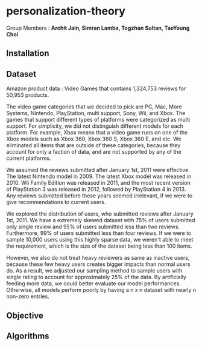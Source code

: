 # personalization-theory
 Group Members : **Archit Jain, Simran Lamba, Togzhan Sultan, TaeYoung Choi**

## Installation

## Dataset
Amazon product data : Video Games that contains 1,324,753 reviews for 50,953 products.


The video game categories that we decided to pick are PC, Mac, More Systems, Nintendo, PlayStation, multi support, Sony,
 Wii, and Xbox. The games that support different types of platforms were categorized as multi support. For simplicity,
 we did not distinguish different models for each platform. For example, Xbox means that a video game runs
 on one of the Xbox models such as Xbox 360, Xbox 360 S, Xbox 360 E, and etc. We eliminated all items that are outside
 of these categories, because they account for only a faction of data, and are not supported by any of the current
 platforms.

We assumed the reviews submitted after January 1st, 2011 were effective. The latest Nintendo model in 2009. The latest
Xbox model was released in 2010. Wii Family Edition was released in 2011, and the most recent version of PlayStation 3
was released in 2012, followed by PlayStation 4 in 2013. Any reviews submitted before these years seemed irrelevant, if
we were to give recommendations to current users.

We explored the distribution of users, who submitted reviews after January 1st, 2011. We have a extremely skewed dataset
 with 75% of users submitted only single review and 95% of users submitted less than two reviews. Furthermore, 99% of
 users submitted less than four reviews. If we were to sample 10,000 users using this highly sparse
 data, we weren't able to meet the requirement, which is the size of the dataset being less than 100 items.


However, we also do not treat heavy reviewers as same as inactive users, because these few heavy users creates bigger
impacts than normal users do. As a result, we adjusted our sampling method to sample users with single rating to account
 for approximately 25% of the data. By artificially feeding more data, we could better evaluate our model performances.
 Otherwise, all models perform poorly by having a n x n dataset with nearly n non-zero entries.

## Objective

## Algorithms
